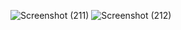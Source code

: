 ![Screenshot (211)](https://user-images.githubusercontent.com/100953845/163423497-71369e93-f303-4ddf-a93d-7182e18dff12.png)
![Screenshot (212)](https://user-images.githubusercontent.com/100953845/163423535-5d332198-1e48-4b43-a003-0cd44e0a1f69.png)
